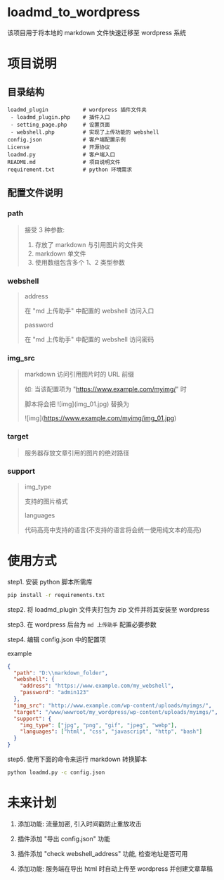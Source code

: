 # loadmd_to_wordpress

该项目用于将本地的 markdown 文件快速迁移至 wordpress 系统

# 项目说明

## 目录结构

```
loadmd_plugin           # wordpress 插件文件夹
 - loadmd_plugin.php    # 插件入口
 - setting_page.php     # 设置页面
 - webshell.php         # 实现了上传功能的 webshell
config.json             # 客户端配置示例
License                 # 开源协议
loadmd.py               # 客户端入口
README.md               # 项目说明文件
requirement.txt         # python 环境需求
```

## 配置文件说明

### path

> 接受 3 种参数:
>
> 1.  存放了 markdown 与引用图片的文件夹
> 2.  markdown 单文件
> 3.  使用数组包含多个 1、2 类型参数

### webshell

> address
>
> 在 "md 上传助手" 中配置的 webshell 访问入口
>
> password
>
> 在 "md 上传助手" 中配置的 webshell 访问密码

### img_src

> markdown 访问引用图片时的 URL 前缀
>
> 如: 当该配置项为 "https://www.example.com/myimg/" 时
>
> 脚本将会把 !\[img](img_01.jpg) 替换为
>
> !\[img](https://www.example.com/myimg/img_01.jpg)

### target

> 服务器存放文章引用的图片的绝对路径

### support

> img_type
>
> 支持的图片格式
>
> languages
>
> 代码高亮中支持的语言(不支持的语言将会统一使用纯文本的高亮)

# 使用方式

step1. 安装 python 脚本所需库

```sh
pip install -r requirements.txt
```

step2. 将 loadmd_plugin 文件夹打包为 zip 文件并将其安装至 wordpress

step3. 在 wordpress 后台为 `md 上传助手` 配置必要参数

step4. 编辑 config.json 中的配置项

example

```json
{
  "path": "D:\\markdown_folder",
  "webshell": {
    "address": "https://www.example.com/my_webshell",
    "password": "admin123"
  },
  "img_src": "http://www.example.com/wp-content/uploads/myimgs/",
  "target": "/www/wwwroot/my_wordpress/wp-content/uploads/myimgs/",
  "support": {
    "img_type": ["jpg", "png", "gif", "jpeg", "webp"],
    "languages": ["html", "css", "javascript", "http", "bash"]
  }
}
```

step5. 使用下面的命令来运行 markdown 转换脚本

```sh
python loadmd.py -c config.json
```

# 未来计划

1. 添加功能: 流量加密, 引入时间戳防止重放攻击

2. 插件添加 "导出 config.json" 功能

3. 插件添加 "check webshell_address" 功能, 检查地址是否可用

4. 添加功能: 服务端在导出 html 时自动上传至 wordpress 并创建文章草稿
